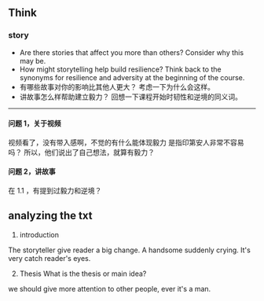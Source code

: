 ## Think

### story
- Are there stories that affect you more than others? Consider why this may be.
- How might storytelling help build resilience? Think back to the synonyms for resilience and adversity at the beginning of the course.
- 有哪些故事对你的影响比其他人更大？ 考虑一下为什么会这样。
- 讲故事怎么样帮助建立毅力？ 回想一下课程开始时韧性和逆境的同义词。
---

#### 问题 1，关于视频
视频看了，没有带入感啊，不觉的有什么能体现毅力
是指印第安人非常不容易吗？ 所以，他们说出了自己想法，就算有毅力？

#### 问题 2，讲故事

在 1.1 ，有提到过毅力和逆境？

## analyzing the txt

1. introduction

The storyteller give reader a big change. A handsome suddenly crying. It's very catch reader's eyes.

2.  Thesis
What is the thesis or main idea?

we should give more attention to other people, ever it's a man.